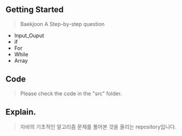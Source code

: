 ## Getting Started

> Baekjoon A Step-by-step question
- Input_Ouput
- if 
- For
- While
- Array

## Code
> Please check the code in the "src" folder.

## Explain.

> 자바의 기초적인 알고리즘 문제를 풀어본 것을 올리는 repository입니다.

